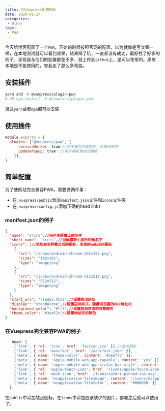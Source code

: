 ```yaml
---
title: 为Vuepress配置PWA
date: 2020-01-27
categories:
 - Other
tags:
 - PWA
---
```

今天给博客配置了一个`PWA`，开始的时候按照官网的配置，以为就像是写文章一样，在本地测试就可以看到效果，结果踩了坑，一直都没有成功，最好找了好多的例子，发现我与他们的配置都差不多，就上传到`github`上，是可以使用的。原来本地是不能使用的，害我走了那么多弯路。

## 安装插件

```sh
yarn add -D @vuepress/plugin-pwa
# OR npm install -D @vuepress/plugin-pwa
```

通过`yarn`或者`npm`都可以安装

## 使用插件

```js
module.exports = {
  plugins: ['@vuepress/pwa', {
      serviceWorker: true,//用于缓存页面类容，供离线使用
      updatePopup: true  //用于刷新类容的弹窗
    }],
}
```

## 简单配置

为了使网站完全兼容PWA，需要做两件事：
- 在`.vuepress/public`添加`manifest.json`文件和`icons`文件夹
- 在`.vuepress/config.js`添加正确的head links

### manifest.json的例子

```json
{
  "name": "srcrs",//用户主屏幕上的名字
  "short_name": "srcrs",//当屏幕较小显示的短名字
  "icons": [//添加到主屏幕之后的图标，生成的web应用图标
    {
      "src": "/icons/android-chrome-192x192.png",
      "sizes": "192x192",
      "type": "image/png"
    },
    {
      "src": "/icons/android-chrome-512x512.png",
      "sizes": "512x512",
      "type": "image/png"
    }
  ],
  "start_url": "/index.html",//设置启动网址
  "display": "standalone",//设置启动样式，隐藏浏览器的URL地址栏
  "background_color": "#fff",//设置启动页面的背景颜色
  "theme_color": "#3eaf7c"//设置地址栏的颜色
}

```

### 在Vuepress完全兼容PWA的例子

```js
   head: [
    ['link', { rel: 'icon', href: 'favicon.ico' }],//站点图标
    ['link', { rel: 'manifest', href: '/manifest.json' }],
    ['meta', { name: 'theme-color', content: '#3eaf7c' }],
    ['meta', { name: 'apple-mobile-web-app-capable', content: 'yes' }],
    ['meta', { name: 'apple-mobile-web-app-status-bar-style', content: 'black' }],
    ['link', { rel: 'apple-touch-icon', href: '/icons/apple-touch-icon-152x152.png' }],
    ['link', { rel: 'mask-icon', href: '/icons/safari-pinned-tab.svg', color: '#3eaf7c' }],
    ['meta', { name: 'msapplication-TileImage', content: '/icons/msapplication-icon-144x144.png' }],
    ['meta', { name: 'msapplication-TileColor', content: '#000000' }]
  ],
```

在`public`中添加站点图标，在`icons`中添加应该缺少的图片，部署之后就可以使用了。

